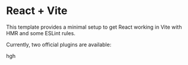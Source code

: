 # React + Vite

This template provides a minimal setup to get React working in Vite with HMR and some ESLint rules.

Currently, two official plugins are available:

hgh